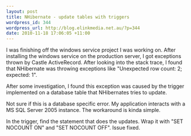 ```yaml
--- 
layout: post
title: NHibernate - update tables with triggers
wordpress_id: 344
wordpress_url: http://blog.elinkmedia.net.au/?p=344
date: 2010-11-18 17:06:05 +11:00
---
```

I was finishing off the windows service project I was working on. After installing the windows service on the production server, I got exceptions thrown by Castle ActiveRecord. After looking into the stack trace, I found that NHibernate was throwing exceptions like "Unexpected row count: 2; expected: 1".

After some investigation, I found this exception was caused by the trigger implemented on a database table that NHibernates tries to update. 

Not sure if this is a database specific error. My application interacts with a MS SQL Server 2005 instance. The workaround is kinda simple. 

In the trigger, find the statement that does the updates. Wrap it with "SET NOCOUNT ON" and "SET NOCOUNT OFF". Issue fixed.
